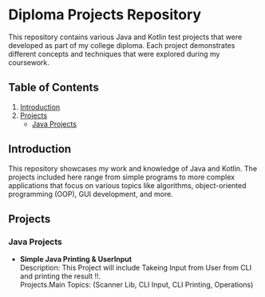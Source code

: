 # Diploma Projects Repository

This repository contains various Java and Kotlin test projects that were developed as part of my college diploma. Each project demonstrates different concepts and techniques that were explored during my coursework.

## Table of Contents

1. [Introduction](#introduction)
2. [Projects](#projects)
   - [Java Projects](#java-projects)

## Introduction

This repository showcases my work and knowledge of Java and Kotlin. The projects included here range from simple programs to more complex applications that focus on various topics like algorithms, object-oriented programming (OOP), GUI development, and more.

## Projects

### Java Projects

- **Simple Java Printing & UserInput**  
  Description: This Project will include Takeing Input from User from CLI and printing the result !!.  
  Projects.Main Topics: (Scanner Lib, CLI Input, CLI Printing, Operations)  

